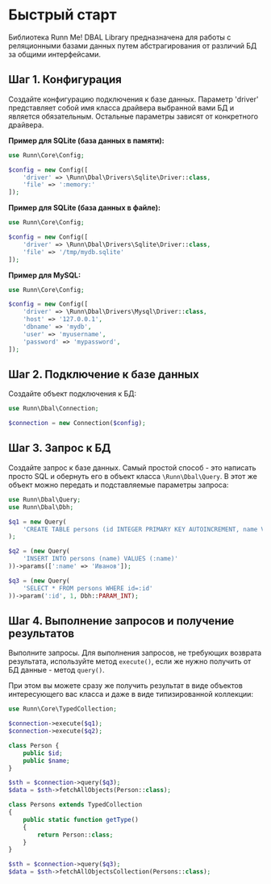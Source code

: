 Быстрый старт
=============

Библиотека Runn Me! DBAL Library предназначена для работы с реляционными базами данных путем абстрагирования
от различий БД за общими интерфейсами. 

Шаг 1. Конфигурация
-------------------

Создайте конфигурацию подключения к базе данных. Параметр 'driver' представляет собой имя класса драйвера выбранной 
вами БД и является обязательным. Остальные параметры зависят от конкретного драйвера.

**Пример для SQLite (база данных в памяти):**

```php
use Runn\Core\Config;

$config = new Config([
    'driver' => \Runn\Dbal\Drivers\Sqlite\Driver::class, 
    'file' => ':memory:'
]);
```

**Пример для SQLite (база данных в файле):**

```php
use Runn\Core\Config;

$config = new Config([
    'driver' => \Runn\Dbal\Drivers\Sqlite\Driver::class, 
    'file' => '/tmp/mydb.sqlite'
]);
```

**Пример для MySQL:**

```php
use Runn\Core\Config;

$config = new Config([
    'driver' => \Runn\Dbal\Drivers\Mysql\Driver::class,
    'host' => '127.0.0.1',
    'dbname' => 'mydb',
    'user' => 'myusername',
    'password' => 'mypassword',
]);
```

Шаг 2. Подключение к базе данных
--------------------------------

Создайте объект подключения к БД:

```php
use Runn\Dbal\Connection;

$connection = new Connection($config);
```

Шаг 3. Запрос к БД
------------------

Создайте запрос к базе данных. Самый простой способ - это написать просто SQL и обернуть его в объект
класса `\Runn\Dbal\Query`. В этот же объект можно передать и подставляемые параметры запроса:

```php
use Runn\Dbal\Query;
use Runn\Dbal\Dbh;

$q1 = new Query(
    'CREATE TABLE persons (id INTEGER PRIMARY KEY AUTOINCREMENT, name VARCHAR(100))' // Пример для SQLite!
);

$q2 = (new Query(
    'INSERT INTO persons (name) VALUES (:name)'
))->params([':name' => 'Иванов']);

$q3 = (new Query(
    'SELECT * FROM persons WHERE id=:id'
))->param(':id', 1, Dbh::PARAM_INT);
```

Шаг 4. Выполнение запросов и получение результатов
--------------------------------------------------

Выполните запросы. Для выполнения запросов, не требующих возврата результата, используйте метод `execute()`, 
если же нужно получить от БД данные - метод `query()`.

При этом вы можете сразу же получить результат в виде объектов интересующего вас класса и даже в виде
типизированной коллекции:

```php
use Runn\Core\TypedCollection;

$connection->execute($q1);
$connection->execute($q2);

class Person {
    public $id;
    public $name;
}

$sth = $connection->query($q3);
$data = $sth->fetchAllObjects(Person::class);

class Persons extends TypedCollection 
{
    public static function getType()
    {
        return Person::class;
    }
}

$sth = $connection->query($q3);
$data = $sth->fetchAllObjectsCollection(Persons::class);
```